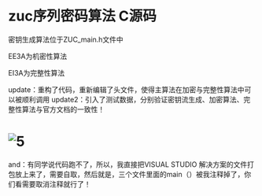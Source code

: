 # zuc序列密码算法 C源码

密钥生成算法位于ZUC_main.h文件中

EE3A为机密性算法

EI3A为完整性算法



update：重构了代码，重新编辑了头文件，使得主算法在加密与完整性算法中可以被顺利调用
update2：引入了测试数据，分别验证密钥流生成、加密算法、完整性算法与官方文档的一致性！





![5](5.png)
=======

and：有同学说代码跑不了，所以，我直接把VISUAL STUDIO 解决方案的文件打包放上来了，需要自取，然后就是，三个文件里面的main（）被我注释掉了，你们看需要取消注释就行了！